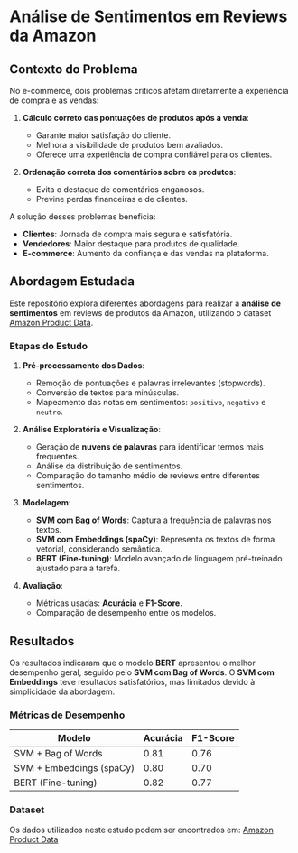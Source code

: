 # Análise de Sentimentos em Reviews da Amazon

## Contexto do Problema

No e-commerce, dois problemas críticos afetam diretamente a experiência de compra e as vendas:
1. **Cálculo correto das pontuações de produtos após a venda**:
   - Garante maior satisfação do cliente.
   - Melhora a visibilidade de produtos bem avaliados.
   - Oferece uma experiência de compra confiável para os clientes.

2. **Ordenação correta dos comentários sobre os produtos**:
   - Evita o destaque de comentários enganosos.
   - Previne perdas financeiras e de clientes.

A solução desses problemas beneficia:
- **Clientes**: Jornada de compra mais segura e satisfatória.
- **Vendedores**: Maior destaque para produtos de qualidade.
- **E-commerce**: Aumento da confiança e das vendas na plataforma.

## Abordagem Estudada

Este repositório explora diferentes abordagens para realizar a **análise de sentimentos** em reviews de produtos da Amazon, utilizando o dataset [Amazon Product Data](https://www.kaggle.com/datasets/tarkkaanko/amazon?resource=download). 

### Etapas do Estudo

1. **Pré-processamento dos Dados**:
   - Remoção de pontuações e palavras irrelevantes (stopwords).
   - Conversão de textos para minúsculas.
   - Mapeamento das notas em sentimentos: `positivo`, `negativo` e `neutro`.

2. **Análise Exploratória e Visualização**:
   - Geração de **nuvens de palavras** para identificar termos mais frequentes.
   - Análise da distribuição de sentimentos.
   - Comparação do tamanho médio de reviews entre diferentes sentimentos.

3. **Modelagem**:
   - **SVM com Bag of Words**: Captura a frequência de palavras nos textos.
   - **SVM com Embeddings (spaCy)**: Representa os textos de forma vetorial, considerando semântica.
   - **BERT (Fine-tuning)**: Modelo avançado de linguagem pré-treinado ajustado para a tarefa.

4. **Avaliação**:
   - Métricas usadas: **Acurácia** e **F1-Score**.
   - Comparação de desempenho entre os modelos.

## Resultados

Os resultados indicaram que o modelo **BERT** apresentou o melhor desempenho geral, seguido pelo **SVM com Bag of Words**. O **SVM com Embeddings** teve resultados satisfatórios, mas limitados devido à simplicidade da abordagem.

### Métricas de Desempenho

| Modelo                  | Acurácia | F1-Score |
|-------------------------|----------|----------|
| SVM + Bag of Words      | 0.81     | 0.76     |
| SVM + Embeddings (spaCy)| 0.80     | 0.70     |
| BERT (Fine-tuning)      | 0.82     | 0.77     |

### Dataset

Os dados utilizados neste estudo podem ser encontrados em:
[Amazon Product Data](https://www.kaggle.com/datasets/tarkkaanko/amazon?resource=download)


